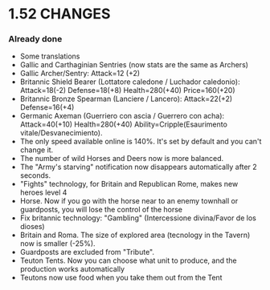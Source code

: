 # 1.52 CHANGES 

### Already done

* Some translations
* Gallic and Carthaginian Sentries (now stats are the same as Archers)
* Gallic Archer/Sentry: Attack=12 (+2)
* Britannic Shield Bearer (Lottatore caledone / Luchador caledonio): Attack=18(-2) Defense=18(+8) Health=280(+40) Price=160(+20)
* Britannic Bronze Spearman (Lanciere / Lancero): Attack=22(+2) Defense=16(+4)
* Germanic Axeman (Guerriero con ascia / Guerrero con acha): Attack=40(+10) Health=280(+40) Ability=Cripple(Esaurimento vitale/Desvanecimiento).
* The only speed available online is 140%. It's set by default and you can't change it.
* The number of wild Horses and Deers now is more balanced.
* The "Army's starving" notification now disappears automatically after 2 seconds.
* "Fights" technology, for Britain and Republican Rome, makes new heroes level 4 
* Horse. Now if you go with the horse near to an enemy townhall or guardposts, you will lose the control of the horse
* Fix britannic technology: "Gambling" (Intercessione divina/Favor de los dioses)
* Britain and Roma. The size of explored area (tecnology in the Tavern) now is smaller (-25%).
* Guardposts are excluded from "Tribute".
* Teuton Tents. Now you can choose what unit to produce, and the production works automatically
* Teutons now use food when you take them out from the Tent
